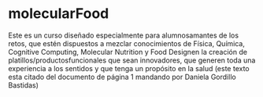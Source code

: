 # molecularFood

Este es un curso diseñado especialmente para alumnosamantes de los retos, que estén  dispuestos  a  mezclar  conocimientos  de Física, Química, Cognitive  Computing, Molecular  Nutrition  y  Food  Designen  la  creación  de  platillos/productosfuncionales  que sean  innovadores,  que  generen  toda  una  experiencia  a  los  sentidos  y  que  tenga  un propósito en la salud (este texto esta citado del documento de página 1 mandando por Daniela Gordillo Bastidas)
